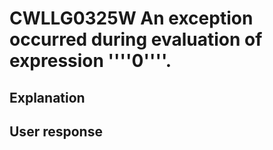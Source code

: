 # CWLLG0325W An exception occurred during evaluation of expression ''''0''''.

## Explanation

## User response